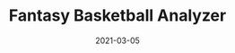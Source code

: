 ---
title: Fantasy Basketball Analyzer
layout: default
modal-id: 2
date: 2021-03-05
img: fantasy-basketball-project.png
alt: NBA Paint drawing of Giannis dunking the ball
project-date: March 2021
client: Personal Project
category: Python, APIs, Pandas, Jupyter Notebooks
description: 'I got tired of having to check my fantasy basketball roster, so I wanted to build a program that will automatically determine the best roster on any given night. This involves checking for player injuries, limiting the number of free agent aquisitions to the weekly league cap, and calculating the expected fantasy score. 


I used Basketball Reference and ESPN APIs to get player stats and availability. I implemented the expected fantasy score by taking rolling averages for a given players most recent games. I set up a cron job to pull in player stats and schedules every morning. 


Unfortunately the ESPN API was not able to set my roster, but this project was a very fun experience. I was exposed to different ways to visualize data, managing and interpretting large amounts of data, and interacting with APIs.
'
link: https://github.com/SimonT321/fantasybball
---